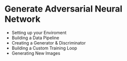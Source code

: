 # Generate Adversarial Neural Network

* Setting up your Enviroment
* Building a Data Pipeline
* Creating a Generator & Discriminator
* Building a Custom Training Loop
* Generating New Images